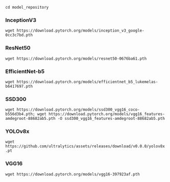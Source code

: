 `cd model_repository`

### InceptionV3

`wget https://download.pytorch.org/models/inception_v3_google-0cc3c7bd.pth `

### ResNet50

`wget https://download.pytorch.org/models/resnet50-0676ba61.pth`

### EfficientNet-b5

`wget https://download.pytorch.org/models/efficientnet_b5_lukemelas-b6417697.pth`

### SSD300

`wget https://download.pytorch.org/models/ssd300_vgg16_coco-b556d3b4.pth; wget https://download.pytorch.org/models/vgg16_features-amdegroot-88682ab5.pth -O ssd300_vgg16_features-amdegroot-88682ab5.pth`

### YOLOv8x

`wget https://github.com/ultralytics/assets/releases/download/v0.0.0/yolov8x.pt`

### VGG16

`wget https://download.pytorch.org/models/vgg16-397923af.pth`